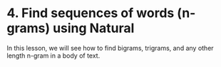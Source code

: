# 4. Find sequences of words (n-grams) using Natural 

In this lesson, we will see how to find bigrams, trigrams, and any other length n-gram in a body of text. 